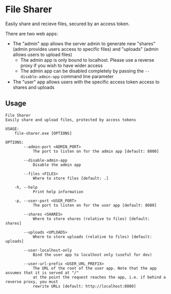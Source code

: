# File Sharer

Easily share and recieve files, secured by an access token.

There are two web apps:

+ The "admin" app allows the server admin to generate new "shares" (admin provides users access to specific files) and "uploads" (admin allows users to upload files)
  + The admin app is only bound to localhost. Please use a reverse proxy if you wish to have wider access
  + The admin app can be disabled completely by passing the `--disable-admin-app` command line parameter
+ The "user" app allows users with the specific access token access to shares and uploads

## Usage

    File Sharer 
    Easily share and upload files, protected by access tokens

    USAGE:
        file-sharer.exe [OPTIONS]

    OPTIONS:
            --admin-port <ADMIN_PORT>
                The port to listen on for the admin app [default: 8000]

            --disable-admin-app
                Disable the admin app

            --files <FILES>
                Where to store files [default: .]

        -h, --help
                Print help information

        -p, --user-port <USER_PORT>
                The port to listen on for the user app [default: 8080]

            --shares <SHARES>
                Where to store shares (relative to files) [default: shares]

            --uploads <UPLOADS>
                Where to store uploads (relative to files) [default: uploads]

            --user-localhost-only
                Bind the user app to localhost only (useful for dev)

            --user-url-prefix <USER_URL_PREFIX>
                The URL of the root of the user app. Note that the app assumes that it is served at "/"
                at the point the request reaches the app, i.e. if behind a reverse proxy, you must
                rewrite URLs [default: http://localhost:8080]
